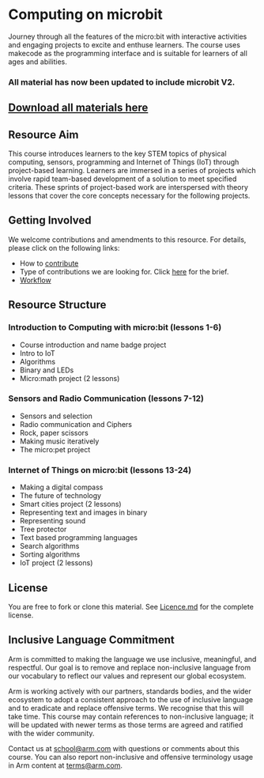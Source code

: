 # Computing on microbit
Journey through all the features of the micro:bit with interactive activities and engaging projects to excite and enthuse learners. The course uses makecode as the programming interface and is suitable for learners of all ages and abilities. 

### All material has now been updated to include microbit V2.


## [Download all materials here](https://github.com/arm-university/Introduction-to-Computing-with-microbit/archive/refs/heads/main.zip)

## Resource Aim
This course introduces learners to the key STEM topics of physical computing, sensors, programming and Internet of Things (IoT) through project-based learning. Learners are immersed in a series of projects which involve rapid team-based development of a solution to meet specified criteria. These sprints of project-based work are interspersed with theory lessons that cover the core concepts necessary for the following projects.

## Getting Involved
We welcome contributions and amendments to this resource. For details, please click on the following links: 

- How to [contribute](https://github.com/arm-university/ASP_Introduction-to-Computing-with-microbit/blob/main/Getting%20Involved/How%20to%20contribute.md) 
- Type of contributions we are looking for. Click [here](https://github.com/arm-university/ASP_Introduction-to-Computing-with-microbit/blob/main/Getting%20Involved/Intro%20to%20Computing%20Brief.md) for the brief.
- [Workflow](https://github.com/arm-university/ASP_Introduction-to-Computing-with-microbit/blob/main/Getting%20Involved/Workflow.md) 

## Resource Structure
### Introduction to Computing with micro:bit (lessons 1-6)

- Course introduction and name badge project
- Intro to IoT
- Algorithms
- Binary and LEDs
- Micro:math project (2 lessons)
 
### Sensors and Radio Communication (lessons 7-12)

- Sensors and selection
- Radio communication and Ciphers
- Rock, paper scissors
- Making music iteratively
- The micro:pet project
 
### Internet of Things on micro:bit (lessons 13-24)

- Making a digital compass
- The future of technology
- Smart cities project (2 lessons)
- Representing text and images in binary
- Representing sound
- Tree protector
- Text based programming languages
- Search algorithms
- Sorting algorithms
- IoT project (2 lessons)

## License
You are free to fork or clone this material. See [Licence.md](https://github.com/arm-university/Introduction-to-Computing-with-microbit/blob/main/Licence.md) for the complete license.

## Inclusive Language Commitment
Arm is committed to making the language we use inclusive, meaningful, and respectful. Our goal is to remove and replace non-inclusive language from our vocabulary to reflect our values and represent our global ecosystem.

Arm is working actively with our partners, standards bodies, and the wider ecosystem to adopt a consistent approach to the use of inclusive language and to eradicate and replace offensive terms. We recognise that this will take time. This course may contain references to non-inclusive language; it will be updated with newer terms as those terms are agreed and ratified with the wider community.

Contact us at school@arm.com with questions or comments about this course. You can also report non-inclusive and offensive terminology usage in Arm content at terms@arm.com.
